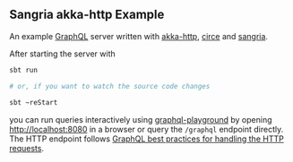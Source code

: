 ## Sangria akka-http Example

An example [GraphQL](https://graphql.org) server written with [akka-http](https://github.com/akka/akka-http), [circe](https://github.com/circe/circe) and [sangria](https://github.com/sangria-graphql/sangria).

After starting the server with

```bash
sbt run

# or, if you want to watch the source code changes
 
sbt ~reStart
``` 

you can run queries interactively using [graphql-playground](https://github.com/prisma/graphql-playground) by opening [http://localhost:8080](http://localhost:8080) in a browser or query the `/graphql` endpoint directly. The HTTP endpoint follows [GraphQL best practices for handling the HTTP requests](http://graphql.org/learn/serving-over-http/#http-methods-headers-and-body).
